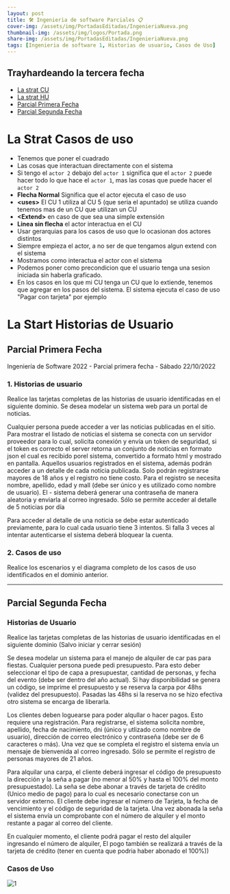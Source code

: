 ```yaml
---
layout: post
title: 🛠 Ingenieria de software Parciales 📋
cover-img: /assets/img/PortadasEditadas/IngenieriaNueva.png
thumbnail-img: /assets/img/logos/Portada.png
share-img: /assets/img/PortadasEditadas/IngenieriaNueva.png
tags: [Ingenieria de software 1, Historias de usuario, Casos de Uso]
---
```


## Trayhardeando la tercera fecha

- [La strat CU](#la-strat-casos-de-uso)
- [La strat HU](#la-start-historias-de-usuario)
- [Parcial Primera Fecha](#parcial-primera-fecha)
- [Parcial Segunda Fecha](#parcial-segunda-fecha)


# La Strat Casos de uso

- Tenemos que poner el cuadrado
- Las cosas que interactuan directamente con el sistema
- Si tengo el `actor 2` debajo del `actor 1` significa que el `actor 2` puede hacer todo lo que hace el `actor 1`, mas las cosas que puede hacer el `actor 2`
- **Flecha Normal** Significa que el actor ejecuta el caso de uso
- **\<uses>** El CU 1 utiliza al CU 5 (que seria el apuntado) se utiliza cuando tenemos mas de un CU que utilizan un CU
- **\<Extend>** en caso de que sea una simple extensión
- **Linea sin flecha** el actor interactua en el CU
- Usar gerarquias para los casos de uso que lo ocasionan dos actores distintos
- Siempre empieza el actor, a no ser de que tengamos algun extend con el sistema
- Mostramos como interactua el actor con el sistema
- Podemos poner como precondicion que el usuario tenga una sesion iniciada sin haberla graficado.
- En los casos en los que mi CU tenga un CU que lo extiende, tenemos que agregar en los pasos del sistema. El sistema ejecuta el caso de uso "Pagar con tarjeta" por ejemplo
 

# La Start Historias de Usuario

## Parcial Primera Fecha

Ingeniería de Software 2022 - Parcial primera fecha - Sábado 22/10/2022

### 1. Historias de usuario

Realice las tarjetas completas de las historias de usuario identificadas en el siguiente dominio.
Se desea modelar un sistema web para un portal de noticias.

Cualquier persona puede acceder a ver las noticias publicadas en el sitio. Para
mostrar el listado de noticias el sistema se conecta con un servidor proveedor
para lo cual, solicita conexión y envía un token de seguridad, si el token es
correcto el server retorna un conjunto de noticias en formato json el cual es
recibido porel sistema, convertido a formato html y mostrado en pantalla.
Aquellos usuarios registrados en el sistema, además podrán acceder a un detalle de cada noticia
publicada. Solo podrán registrarse mayores de 18 años y el registro no tiene costo. Para el registro
se necesita nombre, apellido, edad y mall (debe ser único y es utilizado como nombre de usuario). El -
sistema deberá generar una contraseña de manera aleatoria y enviarla al correo ingresado. Sólo se
permite acceder al detalle de 5 noticias por día

Para acceder al detalle de una noticia se debe estar autenticado previamente, para lo cual cada
usuario tiene 3 intentos. Si falla 3 veces al intentar autenticarse el sistema deberá bloquear la
cuenta.

### 2. Casos de uso
Realice los escenarios y el diagrama completo de los casos de uso identificados en el dominio
anterior.


---

## Parcial Segunda Fecha

### Historias de Usuario

Realice las tarjetas completas de las historias de usuario identificadas en el siguiente dominio (Salvo iniciar y cerrar sesión)

Se desea modelar un sistema para el manejo de alquiler de car
pas para fiestas. Cualquier persona puede pedi
presupuesto. Para esto deber seleccionar el tipo de capa a presupuestar, cantidad de personas, y fecha del evento
(debe ser dentro del año actual). Si hay disponibilidad se genera un código, se imprime el presupuesto y se reserva la
carpa por 48hs (validez del presupuesto). Pasadas las 48hs si la reserva no se hizo efectiva otro sistema se encarga de liberarla.

Los clientes deben loguearse para poder alqullar o hacer pagos. Esto requiere una registración. Para registrarse, el
sistema solicita nombre, apellido, fecha de nacimiento, dni (único y utlizado como nombre de usuario), dirección de
correo electrónico y contraseña (debe ser de 6 caracteres o más). Una vez que se completa el registro el sistema
envía un mensaje de bienvenida al correo ingresado. Sólo se permite el registro de personas mayores de 21 años.

Para alquilar una carpa, el cliente deberá ingresar el código de presupuesto la dirección y la seña a pagar (no menor
al 50% y hasta el 100% del monto presupuestado). La seña se debe abonar a través de tarjeta de crédito (Unico
medio de pago) para lo cual es necesario conectarse con un servidor externo. El cliente debe ingresar el número de
Tarjeta, la fecha de vencimiento y el código de seguridad de la tarjeta. Una vez abonada la seña el sistema envía un
comprobante con el número de alquiler y el monto restante a pagar al correo del cliente.

 

En cualquier momento, el cliente podrá pagar el resto del alquiler ingresando el número de alquiler, El pogo también
se realizará a través de la tarjeta de crédito (tener en cuenta que podria haber abonado el 100%))

### Casos de Uso

![1](https://user-images.githubusercontent.com/55964635/205096308-5808f9f7-99d8-40d8-82ba-c6a0f3b686e0.jpeg)
